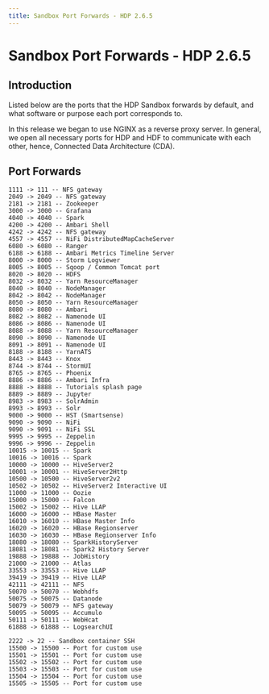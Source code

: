 ```yaml
---
title: Sandbox Port Forwards - HDP 2.6.5
---
```


# Sandbox Port Forwards - HDP 2.6.5

## Introduction

Listed below are the ports that the HDP Sandbox forwards by default, and what software or purpose each port corresponds to.

In this release we began to use NGINX as a reverse proxy server. In general, we open all necessary ports for HDP and HDF to communicate with each other, hence, Connected Data Architecture (CDA).

## Port Forwards

```
1111 -> 111 -- NFS gateway
2049 -> 2049 -- NFS gateway
2181 -> 2181 -- Zookeeper
3000 -> 3000 -- Grafana
4040 -> 4040 -- Spark
4200 -> 4200 -- Ambari Shell
4242 -> 4242 -- NFS gateway
4557 -> 4557 -- NiFi DistributedMapCacheServer
6080 -> 6080 -- Ranger
6188 -> 6188 -- Ambari Metrics Timeline Server
8000 -> 8000 -- Storm Logviewer
8005 -> 8005 -- Sqoop / Common Tomcat port
8020 -> 8020 -- HDFS
8032 -> 8032 -- Yarn ResourceManager
8040 -> 8040 -- NodeManager
8042 -> 8042 -- NodeManager
8050 -> 8050 -- Yarn ResourceManager
8080 -> 8080 -- Ambari
8082 -> 8082 -- Namenode UI
8086 -> 8086 -- Namenode UI
8088 -> 8088 -- Yarn ResourceManager
8090 -> 8090 -- Namenode UI
8091 -> 8091 -- Namenode UI
8188 -> 8188 -- YarnATS
8443 -> 8443 -- Knox
8744 -> 8744 -- StormUI
8765 -> 8765 -- Phoenix
8886 -> 8886 -- Ambari Infra
8888 -> 8888 -- Tutorials splash page
8889 -> 8889 -- Jupyter
8983 -> 8983 -- SolrAdmin
8993 -> 8993 -- Solr
9000 -> 9000 -- HST (Smartsense)
9090 -> 9090 -- NiFi
9090 -> 9091 -- NiFi SSL
9995 -> 9995 -- Zeppelin
9996 -> 9996 -- Zeppelin
10015 -> 10015 -- Spark
10016 -> 10016 -- Spark
10000 -> 10000 -- HiveServer2
10001 -> 10001 -- HiveServer2Http
10500 -> 10500 -- HiveServer2v2
10502 -> 10502 -- HiveServer2 Interactive UI
11000 -> 11000 -- Oozie
15000 -> 15000 -- Falcon
15002 -> 15002 -- Hive LLAP
16000 -> 16000 -- HBase Master
16010 -> 16010 -- HBase Master Info
16020 -> 16020 -- HBase Regionserver
16030 -> 16030 -- HBase Regionserver Info
18080 -> 18080 -- SparkHistoryServer
18081 -> 18081 -- Spark2 History Server
19888 -> 19888 -- JobHistory
21000 -> 21000 -- Atlas
33553 -> 33553 -- Hive LLAP
39419 -> 39419 -- Hive LLAP
42111 -> 42111 -- NFS
50070 -> 50070 -- Webhdfs
50075 -> 50075 -- Datanode
50079 -> 50079 -- NFS gateway
50095 -> 50095 -- Accumulo
50111 -> 50111 -- WebHcat
61888 -> 61888 -- LogsearchUI

2222 -> 22 -- Sandbox container SSH
15500 -> 15500 -- Port for custom use
15501 -> 15501 -- Port for custom use
15502 -> 15502 -- Port for custom use
15503 -> 15503 -- Port for custom use
15504 -> 15504 -- Port for custom use
15505 -> 15505 -- Port for custom use
```
